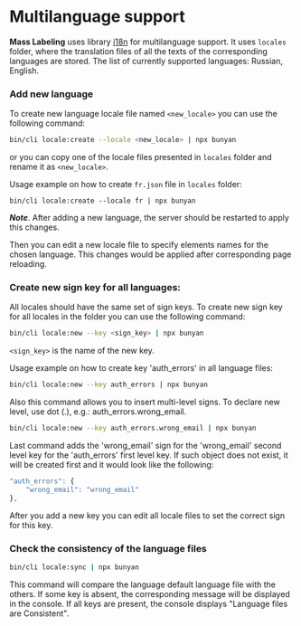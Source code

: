 # Multilanguage support

__Mass Labeling__ uses library [i18n](https://github.com/mashpie/i18n-node) for multilanguage support.
It uses `locales` folder, where the translation files of all the texts of 
the corresponding languages ​​are stored. The list of currently supported languages: Russian, English.

### Add new language 

To create new language locale file named `<new_locale>` you can use the following command:
```sh
bin/cli locale:create --locale <new_locale> | npx bunyan 
```
or you can copy one of the locale files presented in `locales` folder and rename it as `<new_locale>`.

Usage example on how to create `fr.json` file in `locales` folder:
```console
bin/cli locale:create --locale fr | npx bunyan
```

__*Note*__. After adding a new language, the server should be restarted to apply this changes.

Then you can edit a new locale file to specify elements names for the chosen language. This changes would be applied 
after corresponding page reloading. 

### Create new sign key for all languages:

All locales should have the same set of sign keys. To create new sign key for all locales in the folder you can 
use the following command:
```sh
bin/cli locale:new --key <sign_key> | npx bunyan
```
`<sign_key>` is the name of the new key.

Usage example on how to create key 'auth_errors' in all language files:
```sh
bin/cli locale:new --key auth_errors | npx bunyan
```

Also this command allows you to insert multi-level signs. To declare new level, use dot (.), 
e.g.: auth_errors.wrong_email.

```sh
bin/cli locale:new --key auth_errors.wrong_email | npx bunyan
```

Last command adds the 'wrong_email' sign for the 'wrong_email' second level key for the 'auth_errors' first level key. 
If such object does not exist, it will be created first and it would look like the following: 
```javascript
"auth_errors": {
    "wrong_email": "wrong_email"
},
```

After you add a new key you can edit all locale files to set the correct sign for this key.

### Check the consistency of the language files

```sh
bin/cli locale:sync | npx bunyan
```

This command will compare the language default language file with the others. If some key is absent, 
the corresponding message will be displayed in the console. If all keys are present, 
the console displays "Language files are Consistent".

